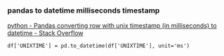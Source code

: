 ### pandas to datetime milliseconds timestamp


[python - Pandas converting row with unix timestamp (in milliseconds) to datetime - Stack Overflow](https://stackoverflow.com/questions/34883101/pandas-converting-row-with-unix-timestamp-in-milliseconds-to-datetime "python - Pandas converting row with unix timestamp (in milliseconds) to datetime - Stack Overflow")




```
df['UNIXTIME'] = pd.to_datetime(df['UNIXTIME'], unit='ms')

```
